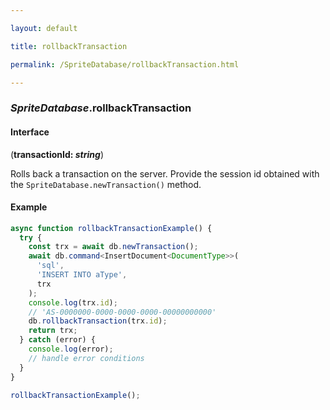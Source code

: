 ```yaml
---

layout: default

title: rollbackTransaction

permalink: /SpriteDatabase/rollbackTransaction.html

---
```


### _SpriteDatabase_.rollbackTransaction

#### Interface

(**transactionId: *string***)

Rolls back a transaction on the server. Provide the session id obtained with the `SpriteDatabase.newTransaction()` method.

#### Example

```ts
async function rollbackTransactionExample() {
  try {
    const trx = await db.newTransaction();
    await db.command<InsertDocument<DocumentType>>(
      'sql',
      'INSERT INTO aType',
      trx
    );
    console.log(trx.id);
    // 'AS-0000000-0000-0000-0000-00000000000'
    db.rollbackTransaction(trx.id);
    return trx;
  } catch (error) {
    console.log(error);
    // handle error conditions
  }
}

rollbackTransactionExample();
```

